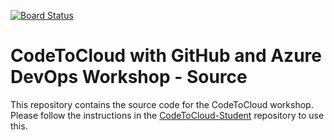 [![Board Status](https://dev.azure.com/MichelangelovanDam/64f5622f-6453-4b69-a056-c68ae3be8841/451a60a6-c131-4e3d-80d7-8edfeaceeed7/_apis/work/boardbadge/64a4b53e-2ec6-45b6-87b1-ebd90c3ac6dc?columnOptions=1)](https://dev.azure.com/MichelangelovanDam/64f5622f-6453-4b69-a056-c68ae3be8841/_boards/board/t/451a60a6-c131-4e3d-80d7-8edfeaceeed7/Microsoft.RequirementCategory/)

# CodeToCloud with GitHub and Azure DevOps Workshop - Source
This repository contains the source code for the CodeToCloud workshop. Please follow the instructions in the [CodeToCloud-Student](https://github.com/XpiritBV/CodeToCloud-Student) repository to use this.




